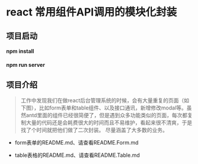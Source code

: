 # react 常用组件API调用的模块化封装

## 项目启动
####  npm install
####  npm run server

## 项目介绍
>  工作中发现我们在做react后台管理系统的时候，会有大量重复的页面（如下图），比如form表单和table组件、以及接口通讯，新增修改modal等。虽然antd里面的组件已经很简便了，但是遇到众多功能类似的页面，每次都复制大量的代码还是会耗费很大的时间而且不易维护，看起来很不清爽，于是找了个时间就把他们做了二次封装。 尽量涵盖了大多数的业务。

- form表单的README.md、请查看README.Form.md

- table表格的README.md、请查看README.Table.md
